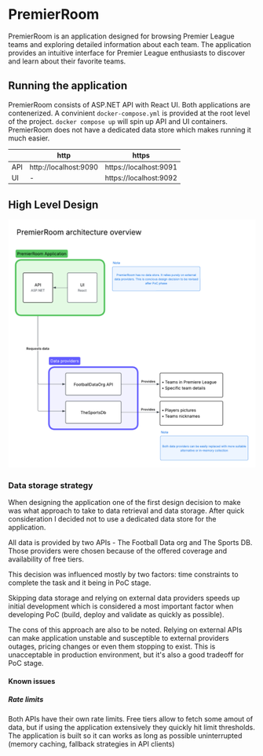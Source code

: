 # PremierRoom

PremierRoom is an application designed for browsing Premier League teams and exploring detailed information about each team. The application provides an intuitive interface for Premier League enthusiasts to discover and learn about their favorite teams.

## Running the application

PremierRoom consists of ASP.NET API with React UI. Both applications are contenerized. A convinient `docker-compose.yml` is provided at the root level of the project. `docker compose up` will spin up API and UI containers. PremierRoom does not have a dedicated data store which makes running it much easier.

|     | http                  | https                  |
| --- | --------------------- | ---------------------- |
| API | http://localhost:9090 | https://localhost:9091 |
| UI  | -                     | https://localhost:9092 |

## High Level Design

![PrmierRoom High Level Design](./images/hld.png)

### Data storage strategy

When designing the application one of the first design decision to make was what approach to take to data retrieval and data storage. After quick consideration I decided not to use a dedicated data store for the application.

All data is provided by two APIs - The Football Data org and The Sports DB. Those providers were chosen because of the offered coverage and availability of free tiers.

This decision was influenced mostly by two factors: time constraints to complete the task and it being in PoC stage.

Skipping data storage and relying on external data providers speeds up initial development which is considered a most important factor when developing PoC (build, deploy and validate as quickly as possible).

The cons of this approach are also to be noted. Relying on external APIs can make application unstable and susceptible to external providers outages, pricing changes or even them stopping to exist. This is unacceptable in production environment, but it's also a good tradeoff for PoC stage.

#### Known issues

##### Rate limits

Both APIs have their own rate limits. Free tiers allow to fetch some amout of data, but if using the application extensively they quickly hit limit thresholds. The application is built so it can works as long as possible uninterrupted (memory caching, fallback strategies in API clients)
